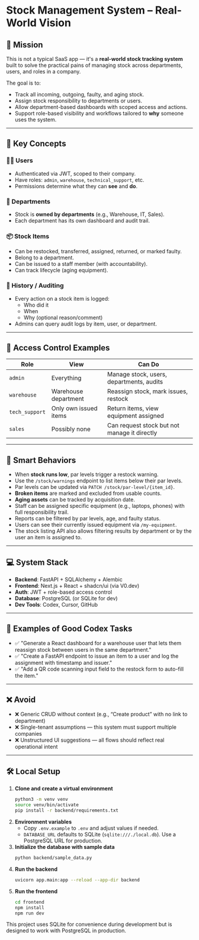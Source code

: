# Stock Management System – Real-World Vision

## 🧭 Mission
This is not a typical SaaS app — it's a **real-world stock tracking system** built to solve the practical pains of managing stock across departments, users, and roles in a company.

The goal is to:
- Track all incoming, outgoing, faulty, and aging stock.
- Assign stock responsibility to departments or users.
- Allow department-based dashboards with scoped access and actions.
- Support role-based visibility and workflows tailored to **why** someone uses the system.

---

## 🧩 Key Concepts

### 🧑‍💼 Users
- Authenticated via JWT, scoped to their company.
- Have roles: `admin`, `warehouse`, `technical_support`, etc.
- Permissions determine what they can **see** and **do**.

### 🏢 Departments
- Stock is **owned by departments** (e.g., Warehouse, IT, Sales).
- Each department has its own dashboard and audit trail.

### 📦 Stock Items
- Can be restocked, transferred, assigned, returned, or marked faulty.
- Belong to a department.
- Can be issued to a staff member (with accountability).
- Can track lifecycle (aging equipment).

### 📝 History / Auditing
- Every action on a stock item is logged:
  - Who did it
  - When
  - Why (optional reason/comment)
- Admins can query audit logs by item, user, or department.

---

## 🔐 Access Control Examples

| Role           | View                  | Can Do                                             |
|----------------|-----------------------|----------------------------------------------------|
| `admin`        | Everything            | Manage stock, users, departments, audits           |
| `warehouse`    | Warehouse department  | Reassign stock, mark issues, restock               |
| `tech_support` | Only own issued items | Return items, view equipment assigned              |
| `sales`        | Possibly none         | Can request stock but not manage it directly       |

---

## 🧠 Smart Behaviors
- When **stock runs low**, par levels trigger a restock warning.
- Use the `/stock/warnings` endpoint to list items below their par levels.
- Par levels can be updated via `PATCH /stock/par-level/{item_id}`.
- **Broken items** are marked and excluded from usable counts.
- **Aging assets** can be tracked by acquisition date.
- Staff can be assigned specific equipment (e.g., laptops, phones) with full responsibility trail.
- Reports can be filtered by par levels, age, and faulty status.
- Users can see their currently issued equipment via `/my-equipment`.
- The stock listing API also allows filtering results by department or by the user an item is assigned to.


---

## 💻 System Stack
- **Backend**: FastAPI + SQLAlchemy + Alembic
- **Frontend**: Next.js + React + shadcn/ui (via V0.dev)
- **Auth**: JWT + role-based access control
- **Database**: PostgreSQL (or SQLite for dev)
- **Dev Tools**: Codex, Cursor, GitHub

---

## 🧪 Examples of Good Codex Tasks
- ✅ "Generate a React dashboard for a warehouse user that lets them reassign stock between users in the same department."
- ✅ "Create a FastAPI endpoint to issue an item to a user and log the assignment with timestamp and issuer."
- ✅ "Add a QR code scanning input field to the restock form to auto-fill the item."

---

## ❌ Avoid
- ❌ Generic CRUD without context (e.g., “Create product” with no link to department)
- ❌ Single-tenant assumptions — this system must support multiple companies
- ❌ Unstructured UI suggestions — all flows should reflect real operational intent

---

## 🛠️ Local Setup

1. **Clone and create a virtual environment**
   ```bash
   python3 -m venv venv
   source venv/bin/activate
   pip install -r backend/requirements.txt
   ```
2. **Environment variables**
   - Copy `.env.example` to `.env` and adjust values if needed.
   - `DATABASE_URL` defaults to SQLite (`sqlite:///./local.db`). Use a PostgreSQL URL for production.
3. **Initialize the database with sample data**
   ```bash
   python backend/sample_data.py
   ```
4. **Run the backend**
   ```bash
   uvicorn app.main:app --reload --app-dir backend
   ```
5. **Run the frontend**
   ```bash
   cd frontend
   npm install
   npm run dev
   ```

This project uses SQLite for convenience during development but is designed to work with PostgreSQL in production.
